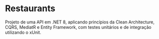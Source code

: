 # Restaurants
Projeto de uma API em .NET 8, aplicando princípios da Clean Architecture, CQRS, MediatR e Entity Framework, com testes unitários e de integração utilizando o xUnit.
